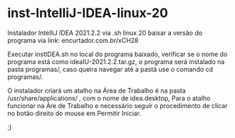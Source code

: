 # inst-IntelliJ-IDEA-linux-20

Instalador IntelliJ IDEA 2021.2.2 via .sh linux 20
baixar a versão do programa via link: encurtador.com.br/xCH28 

Executar instIDEA.sh no local do programa baixado,
verificar se o nome do programa está como ideaIU-2021.2.2.tar.gz,
o programa será instalado na pasta programas/,
caso queira navegar até a pastá use o comando 
cd programas/.

O instalador criará um atalho na Área de Trabalho é na pasta 
/usr/share/applications/ , com o nome de idea.desktop,
Para o atalho funcionar na Áre de Trabalho e necessário 
seguir o procedimento de clicar no botão direito do mouse em Permitir Iniciar.

;)

